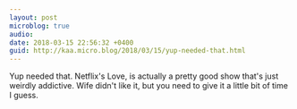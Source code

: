 ```yaml
---
layout: post
microblog: true
audio: 
date: 2018-03-15 22:56:32 +0400
guid: http://kaa.micro.blog/2018/03/15/yup-needed-that.html
---
```

Yup needed that. Netflix's Love, is actually a pretty good show that's just weirdly addictive. Wife didn't like it, but you need to give it a little bit of time I guess.
